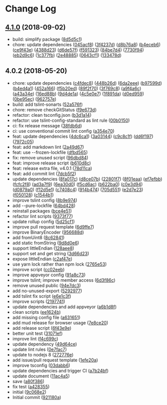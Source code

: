 # Change Log

## [4.1.0](https://github.com/plantain-00/fluent-binary-converter/compare/v4.0.2...v4.1.0) (2018-09-02)
  
* build: simplify package ([8d5d5c1](https://github.com/plantain-00/fluent-binary-converter/commit/8d5d5c19e3e3f85cbce22625873d297ebe1cefcc))
* chore: update dependencies ([045acf8](https://github.com/plantain-00/fluent-binary-converter/commit/045acf89ba507b93cba5aebb8ddc494009614dd3)) ([3f4237d](https://github.com/plantain-00/fluent-binary-converter/commit/3f4237d01d39f5b1c2371ab2bea7cf7ee4a50220)) ([d8b76a8](https://github.com/plantain-00/fluent-binary-converter/commit/d8b76a80dcd20003cc2a7c200f545cf35a44cb59)) ([b4eceb6](https://github.com/plantain-00/fluent-binary-converter/commit/b4eceb6ea79a528800148752389b4b0d6e4901a5)) ([ce9f43e](https://github.com/plantain-00/fluent-binary-converter/commit/ce9f43e377a9d2c83944b3bc1776eed83140e339)) ([4388d23](https://github.com/plantain-00/fluent-binary-converter/commit/4388d23d6e2421349cf5960b431f2aeec05c2359)) ([d6de57f](https://github.com/plantain-00/fluent-binary-converter/commit/d6de57f1a3e3ec68469e27b12d9af3f777af07a0)) ([f591323](https://github.com/plantain-00/fluent-binary-converter/commit/f591323ff3cac35671fad49d8173ca7d075a7d4c)) ([84be7d4](https://github.com/plantain-00/fluent-binary-converter/commit/84be7d4dc2f7d6961ba937a476e21747a76c7cf0)) ([7730f94](https://github.com/plantain-00/fluent-binary-converter/commit/7730f9444424f61feffff349673f714296ef87dc)) ([eb2d9c6](https://github.com/plantain-00/fluent-binary-converter/commit/eb2d9c62634873d881b40683072a45742ef0ef88)) ([1c377fb](https://github.com/plantain-00/fluent-binary-converter/commit/1c377fba870c78276cae690151a8151074c13e22)) ([2e48885](https://github.com/plantain-00/fluent-binary-converter/commit/2e48885895e56b37ec7a550040adcb154540c3f6)) ([0643cf1](https://github.com/plantain-00/fluent-binary-converter/commit/0643cf18e2f5933ce913cc40bcf4867050cf38d6)) ([133478d](https://github.com/plantain-00/fluent-binary-converter/commit/133478dc1be6e1d8da475e1d22848b46035edc46))

## 4.0.2 (2018-05-20)
  
* chore: update dependencies ([c4fdec8](https://github.com/plantain-00/fluent-binary-converter/commit/c4fdec885f58f03a2971804feec9bd34b67e4db1)) ([448b26d](https://github.com/plantain-00/fluent-binary-converter/commit/448b26d5635161891a65279867367411065380fa)) ([6da2eee](https://github.com/plantain-00/fluent-binary-converter/commit/6da2eeec0692ff56b85cd1d0e66564f2ebbd7b4d)) ([b97599d](https://github.com/plantain-00/fluent-binary-converter/commit/b97599dc76b36434745a1e729527790599c61685)) ([b4ed4a1](https://github.com/plantain-00/fluent-binary-converter/commit/b4ed4a1eda9d8398bd6d0ef3214b5dbd772aa328)) ([452a166](https://github.com/plantain-00/fluent-binary-converter/commit/452a1661a3ff3444c02cfb953ccecfed5e605915)) ([f5b20ed](https://github.com/plantain-00/fluent-binary-converter/commit/f5b20ed0da20d3fdcea55b69ea0aae3bd71c85bb)) ([89f2f70](https://github.com/plantain-00/fluent-binary-converter/commit/89f2f705200be1bacadcc6031978f4430208a1b1)) ([3f769c8](https://github.com/plantain-00/fluent-binary-converter/commit/3f769c850b5d8c28624278f90175df3bd14d0f7e)) ([a9f4a6c](https://github.com/plantain-00/fluent-binary-converter/commit/a9f4a6c25b3bb99fc60743443e8bae397ba208cb)) ([a43a34e](https://github.com/plantain-00/fluent-binary-converter/commit/a43a34e372f357b680d09e49f216e4ee9ba844e2)) ([16ed88b](https://github.com/plantain-00/fluent-binary-converter/commit/16ed88b7bf65e6af6a4ea102b16efdc5b0dca0d9)) ([9d4de1a](https://github.com/plantain-00/fluent-binary-converter/commit/9d4de1a0b3b2a4894f5dc507ba983b50c7d153f5)) ([4c5e0e7](https://github.com/plantain-00/fluent-binary-converter/commit/4c5e0e7d5ac7827cee54d5a743745495f7d85228)) ([1f891da](https://github.com/plantain-00/fluent-binary-converter/commit/1f891da8e1de430b1649fb390f09f44900fc878c)) ([d0ed959](https://github.com/plantain-00/fluent-binary-converter/commit/d0ed959abc3cd85e25742aeac56dbdbdf057c390)) ([0be95ec](https://github.com/plantain-00/fluent-binary-converter/commit/0be95ece0dff78e5d353f3262bf7124bb195b807)) ([962757e](https://github.com/plantain-00/fluent-binary-converter/commit/962757e1ee25c3d82ec6d200942b981ac882ffa6))
* build: add tslint-sonarts ([52a576f](https://github.com/plantain-00/fluent-binary-converter/commit/52a576f0d7c86b74594b38d7fe040559cb74ebc0))
* chore: remove checkGitStatus ([f9e673d](https://github.com/plantain-00/fluent-binary-converter/commit/f9e673d1d9b08e6f4d5147f6596ee8897c2ec29c))
* refactor: clean tsconfig.json ([b3d1a14](https://github.com/plantain-00/fluent-binary-converter/commit/b3d1a144fc57213cfeb08298685f0d35b0c65a34))
* refactor: use tslint-config-standard as lint rule ([00b0150](https://github.com/plantain-00/fluent-binary-converter/commit/00b01501376640d93d1a2f0933f5e800a718bf10))
* ci: fix release message ([38fdb6d](https://github.com/plantain-00/fluent-binary-converter/commit/38fdb6dc4ed2d64aed340205e47bd8d237e20726))
* ci: use conventional commit lint config ([a354e70](https://github.com/plantain-00/fluent-binary-converter/commit/a354e709ccb769121b78e1bcb184ecca90578354))
* feat: update dependencies ([4dc6ca1](https://github.com/plantain-00/fluent-binary-converter/commit/4dc6ca14c1a6956986735ac9fea888b22264b576)) ([3a03144](https://github.com/plantain-00/fluent-binary-converter/commit/3a031449307e4e25cd879507ae91097502c91b7e)) ([c9c8c1f](https://github.com/plantain-00/fluent-binary-converter/commit/c9c8c1f1d8fb06a7cf884ba23db558a0bfeccc32)) ([dd6f197](https://github.com/plantain-00/fluent-binary-converter/commit/dd6f1971e6ad38c7a5b669cef13f3eb696985608)) ([7972c05](https://github.com/plantain-00/fluent-binary-converter/commit/7972c05ce0be23c74a5370e58ec0549ce8fb1607))
* feat: add markdown lint ([2a49d67](https://github.com/plantain-00/fluent-binary-converter/commit/2a49d67c540fa60c54be11a62d8684350e88edc9))
* feat: use --frozen-lockfile ([dfbd565](https://github.com/plantain-00/fluent-binary-converter/commit/dfbd56567f1e250590e1667f5d63764efdadc734))
* fix: remove unused script ([96dbd84](https://github.com/plantain-00/fluent-binary-converter/commit/96dbd8484bf11b45609cf589c616f684226d3e9a))
* feat: improve release script ([b610d8c](https://github.com/plantain-00/fluent-binary-converter/commit/b610d8c4e28b06f8686844958d860f15603bb8c4))
* feat: release extra file, v4.0.1 ([78d11ca](https://github.com/plantain-00/fluent-binary-converter/commit/78d11ca081e13096dfa00a3b404f5d016ebf870d))
* feat: add commit lint ([7dcb5f2](https://github.com/plantain-00/fluent-binary-converter/commit/7dcb5f2645b0236faa6ff2aaf70b969d5cf317eb))
* update dependencies ([8fa017c](https://github.com/plantain-00/fluent-binary-converter/commit/8fa017c29d64942dcf2382b4f51d8b30b4ef7f4a)) ([d8ce07b](https://github.com/plantain-00/fluent-binary-converter/commit/d8ce07b2882d537c1310636f364c9a73eae3c8a0)) ([22801f7](https://github.com/plantain-00/fluent-binary-converter/commit/22801f7b6480c7df76e2bb084560b8f039e7d7e6)) ([8f01eaa](https://github.com/plantain-00/fluent-binary-converter/commit/8f01eaa817eee5150a7212b34907c67d8b5ea975)) ([ef7efbb](https://github.com/plantain-00/fluent-binary-converter/commit/ef7efbb3cc0319488c1c554577572ae0f959a621)) ([fcfc2f8](https://github.com/plantain-00/fluent-binary-converter/commit/fcfc2f87f89c38dd00f288321c279d52a983e6ca)) ([ad3a7f9](https://github.com/plantain-00/fluent-binary-converter/commit/ad3a7f94b3f5025417b9ba3d61609ef78bb6e1d0)) ([6ea30d0](https://github.com/plantain-00/fluent-binary-converter/commit/6ea30d0987e18bca4f021b6e01fcab63cf222112)) ([f5cd6ac](https://github.com/plantain-00/fluent-binary-converter/commit/f5cd6ac58729323a77442cfe46cf5914bd5d118b)) ([b622ba0](https://github.com/plantain-00/fluent-binary-converter/commit/b622ba0b2e9b05d906ffeae90dfea638446dd26f)) ([c0e3d94](https://github.com/plantain-00/fluent-binary-converter/commit/c0e3d94eacd3b10ecf6fa4b169c6987a63ded43e)) ([d0879a0](https://github.com/plantain-00/fluent-binary-converter/commit/d0879a055e4f42765b33e0edebc37c115f9f30c6)) ([f12d5e1](https://github.com/plantain-00/fluent-binary-converter/commit/f12d5e1d395263f62b108581f87b6a54eb471904)) ([c7408c4](https://github.com/plantain-00/fluent-binary-converter/commit/c7408c4699baf3a5d5c169a492b729df09975337)) ([914b474](https://github.com/plantain-00/fluent-binary-converter/commit/914b474ef57013c18bda21b7868ff0ff4c213945)) ([705d551](https://github.com/plantain-00/fluent-binary-converter/commit/705d551e8e317f36916cd69f5a2e94bded24dc8a)) ([e2d7e23](https://github.com/plantain-00/fluent-binary-converter/commit/e2d7e236532a728a9cc9aeb6650cfd7fddd09349)) ([f050128](https://github.com/plantain-00/fluent-binary-converter/commit/f050128076b0f54d4ffdc8b2e94b39ce18a0353f)) ([c1544b1](https://github.com/plantain-00/fluent-binary-converter/commit/c1544b1d02d80ff9a0a015e6171fbedde2f8093d))
* improve tslint config ([8b9e974](https://github.com/plantain-00/fluent-binary-converter/commit/8b9e974fbb5895e23b4bb8bb0d7e447a38384b00))
* add --pure-lockfile ([64bd428](https://github.com/plantain-00/fluent-binary-converter/commit/64bd4286da6f4e81e8dd958ca281ea4c93bde2bc))
* reinstall packages ([bce4e51](https://github.com/plantain-00/fluent-binary-converter/commit/bce4e51a7aa03c52dfcf681c44164e862d40d41e))
* refactor lint scripts ([9373f77](https://github.com/plantain-00/fluent-binary-converter/commit/9373f776ce11cf367cf5895bd21950d33c4dd1ce))
* update rollup config ([5d25cf1](https://github.com/plantain-00/fluent-binary-converter/commit/5d25cf1940e4cfdc4e857644c852fce4ce7d52c9))
* improve pull request template ([6d9ffe7](https://github.com/plantain-00/fluent-binary-converter/commit/6d9ffe78a518e3fef9252005b694908d62d72b77))
* improve BinaryEncoder ([956688d](https://github.com/plantain-00/fluent-binary-converter/commit/956688d74d3fff27f9913813e2e600db15feaac4))
* add fromUint8 ([8c62841](https://github.com/plantain-00/fluent-binary-converter/commit/8c6284144b0c37eecac84a8d69ef924a84411d5c))
* add static fromString ([9d8d0e6](https://github.com/plantain-00/fluent-binary-converter/commit/9d8d0e631ffb661a1f5efb6a82867b346eb32541))
* support littleEndian ([128aee8](https://github.com/plantain-00/fluent-binary-converter/commit/128aee879065c5c099acb05819a35918d0a44c6f))
* support set and get string ([3d66d23](https://github.com/plantain-00/fluent-binary-converter/commit/3d66d2352a89b2ba5b202ea4d4314bc15f73895d))
* expose littleEndian ([c2af47e](https://github.com/plantain-00/fluent-binary-converter/commit/c2af47ec8d6cc19911f6f55c7c4f60661e15bd49))
* use yarn lock rather than npm lock ([2765e53](https://github.com/plantain-00/fluent-binary-converter/commit/2765e538ae9dff8ece7c166370574768b5d15fd9))
* improve script ([cc02eeb](https://github.com/plantain-00/fluent-binary-converter/commit/cc02eeb129d8da72e42494a6fccf4572cd784779))
* improve appveyor config ([91a8c73](https://github.com/plantain-00/fluent-binary-converter/commit/91a8c73fb5c4361afe52ab52fb190af8c4c1ae6b))
* improve tslint; improve member access ([6d3f86c](https://github.com/plantain-00/fluent-binary-converter/commit/6d3f86ceeb8bf3f7af2d963d4b264e84bc44d91c))
* remove unused public ([94e7dc3](https://github.com/plantain-00/fluent-binary-converter/commit/94e7dc3d14b159a0f0c4095ab879e32f7408df3f))
* add no-unused-export ([5292977](https://github.com/plantain-00/fluent-binary-converter/commit/529297735b5deea0408c3c1dac586aa9becc8b89))
* add tslint fix script ([e6e1c3f](https://github.com/plantain-00/fluent-binary-converter/commit/e6e1c3f3d5f6c03ef87ce84d69d738a2e1e78b37))
* improve scripts ([2197741](https://github.com/plantain-00/fluent-binary-converter/commit/21977417d6f9f24bd1114bed10dc8a98dcb75b96))
* update dependencies and add appveyor ([a6b1d8f](https://github.com/plantain-00/fluent-binary-converter/commit/a6b1d8f4e707563cd197fe5abae14c3214838b73))
* clean scripts ([ee1624b](https://github.com/plantain-00/fluent-binary-converter/commit/ee1624b1e0afba94afdae3cc8e142c450a69dbb5))
* add missing config file ([a631651](https://github.com/plantain-00/fluent-binary-converter/commit/a631651dcefcc535786b72f397322d14a4122fec))
* add mud release for browser usage ([7e8ce20](https://github.com/plantain-00/fluent-binary-converter/commit/7e8ce20573cde2fad8515281261531ff8ec25806))
* add release script ([6f43e9e](https://github.com/plantain-00/fluent-binary-converter/commit/6f43e9e5622a177cc8494380c295991db572dc2c))
* better unit test ([31071ef](https://github.com/plantain-00/fluent-binary-converter/commit/31071efc3d9519e902faea6a55c4545679548400))
* improve lint ([f4c699c](https://github.com/plantain-00/fluent-binary-converter/commit/f4c699c234b8cfd00d737920e473ee840eaf46d2))
* update dependency ([49d64ce](https://github.com/plantain-00/fluent-binary-converter/commit/49d64cece976707eb8c43f9fb7b89ca6f0c801a4))
* update lint rules ([0e7fac7](https://github.com/plantain-00/fluent-binary-converter/commit/0e7fac747aa9cb6dd62a46a74912d07f0b26f205))
* update to nodejs 8 ([272776e](https://github.com/plantain-00/fluent-binary-converter/commit/272776e76bfb79ef2e609a42a7e7f9c6e0a63fb4))
* add issue/pull request template ([1efe20a](https://github.com/plantain-00/fluent-binary-converter/commit/1efe20ae13cd38de87a244364794188db5ad0b6c))
* improve tsconfig ([03dabb6](https://github.com/plantain-00/fluent-binary-converter/commit/03dabb66dae3c39e7a2b011ac30fc29fd99b1951))
* update dependencies and trigger CI ([a7b24bf](https://github.com/plantain-00/fluent-binary-converter/commit/a7b24bf10a975eb854b77059427a673045dd5542))
* update document ([11ac4a5](https://github.com/plantain-00/fluent-binary-converter/commit/11ac4a59562287d8258f0e7b2a176714d326c5b4))
* save ([a80f386](https://github.com/plantain-00/fluent-binary-converter/commit/a80f38680312d39aa10be017853d8af74c567afb))
* fix test ([a428355](https://github.com/plantain-00/fluent-binary-converter/commit/a42835581e5e60232df90c88984cd500d2a66dc2))
* initial ([9c068e2](https://github.com/plantain-00/fluent-binary-converter/commit/9c068e2a93592cb21d60c0ef2825014c02bb8f3a))
* Initial commit ([921180a](https://github.com/plantain-00/fluent-binary-converter/commit/921180a324311b0089fbda2240bb45c0b664b231))
